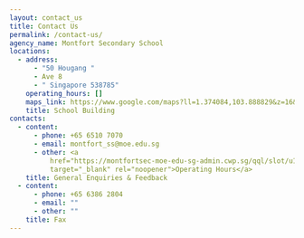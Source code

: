 ```yaml
---
layout: contact_us
title: Contact Us
permalink: /contact-us/
agency_name: Montfort Secondary School
locations:
  - address:
      - "50 Hougang "
      - Ave 8
      - " Singapore 538785"
    operating_hours: []
    maps_link: https://www.google.com/maps?ll=1.374084,103.888829&z=16&t=m&hl=en&gl=SG&mapclient=embed&cid=4294816132951406636
    title: School Building
contacts:
  - content:
      - phone: +65 6510 7070
      - email: montfort_ss@moe.edu.sg
      - other: <a
          href="https://montfortsec-moe-edu-sg-admin.cwp.sg/qql/slot/u153/Quick%20Links/Operating%20Hours%202022%20pdf.docx.pdf"
          target="_blank" rel="noopener">Operating Hours</a>
    title: General Enquiries & Feedback
  - content:
      - phone: +65 6386 2804
      - email: ""
      - other: ""
    title: Fax
---
```

